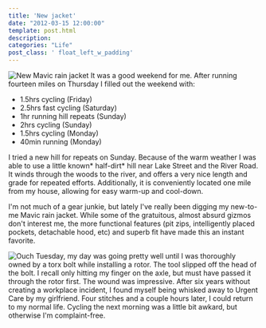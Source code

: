 ```yaml
---
title: 'New jacket'
date: "2012-03-15 12:00:00"
template: post.html
description: 
categories: "Life"
post_class: ' float_left_w_padding'
---
```


![New Mavic rain jacket](http://f.slowtheory.com/6977394449_ef1169d6e5_m.jpg) It was a good weekend for me. After running fourteen miles on Thursday I filled out the weekend with: 

- 1.5hrs cycling (Friday)  
- 2.5hrs fast cycling (Saturday)  
- 1hr running hill repeats (Sunday)  
- 2hrs cycling (Sunday)  
- 1.5hrs cycling (Monday)   
- 40min running (Monday)  

I tried a new hill for repeats on Sunday. Because of the warm weather I was able to use a little known* half-dirt* hill near Lake Street and the River Road. It winds through the woods to the river, and offers a very nice length and grade for repeated efforts. Additionally, it is conveniently located one mile from my house, allowing for easy warm-up and cool-down.  
  
I'm not much of a gear junkie, but lately I've really been digging my new-to-me Mavic rain jacket. While some of the gratuitous, almost absurd gizmos don't interest me, the more functional features (pit zips, intelligently placed pockets, detachable hood, etc) and superb fit have made this an instant favorite. 

![Ouch](http://f.slowtheory.com/6981950453_0c024e80f3_m.jpg) Tuesday, my day was going pretty well until I was thoroughly owned by a torx bolt while installing a rotor. The tool slipped off the head of the bolt. I recall only hitting my finger on the axle, but must have passed it through the rotor first. The wound was impressive. After six years without creating a workplace incident, I found myself being whisked away to Urgent Care by my girlfriend. Four stitches and a couple hours later, I could return to my normal life. Cycling the next morning was a little bit awkard, but otherwise I'm complaint-free.
